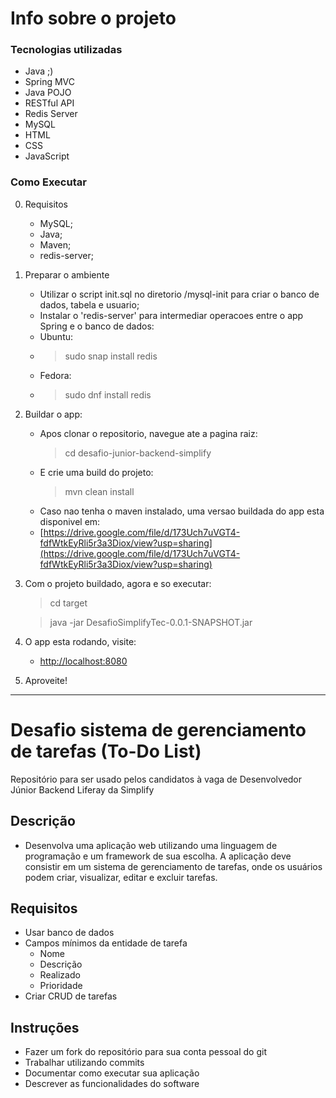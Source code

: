 # Info sobre o projeto
### Tecnologias utilizadas

- Java ;)
- Spring MVC
- Java POJO
- RESTful API
- Redis Server
- MySQL
- HTML
- CSS
- JavaScript

### Como Executar
0. Requisitos
   - MySQL;
   - Java;
   - Maven;
   - redis-server;
1. Preparar o ambiente
   - Utilizar o script init.sql no diretorio /mysql-init para criar o banco de dados, tabela e usuario;
   - Instalar o 'redis-server' para intermediar operacoes entre o app Spring e o banco de dados:
   - Ubuntu:
   - > sudo snap install redis
   - Fedora:
   - > sudo dnf install redis
2. Buildar o app:
   - Apos clonar o repositorio, navegue ate a pagina raiz:
     > cd desafio-junior-backend-simplify
   - E crie uma build do projeto:
     > mvn clean install
   - Caso nao tenha o maven instalado, uma versao buildada do app esta disponivel em:
   - [https://drive.google.com/file/d/173Uch7uVGT4-fdfWtkEyRli5r3a3Diox/view?usp=sharing](https://drive.google.com/file/d/173Uch7uVGT4-fdfWtkEyRli5r3a3Diox/view?usp=sharing)
3. Com o projeto buildado, agora e so executar:
   > cd target

   > java -jar DesafioSimplifyTec-0.0.1-SNAPSHOT.jar
4. O app esta rodando, visite:
   - [http://localhost:8080](http://localhost:8080)
5. Aproveite!

---------------
# Desafio sistema de gerenciamento de tarefas (To-Do List)
Repositório para ser usado pelos candidatos à vaga de Desenvolvedor Júnior Backend Liferay da Simplify

## Descrição
- Desenvolva uma aplicação web utilizando uma linguagem de programação e um framework de sua escolha. A aplicação deve consistir em um sistema de gerenciamento de tarefas, onde os usuários podem criar, visualizar, editar e excluir tarefas.

## Requisitos
- Usar banco de dados
- Campos mínimos da entidade de tarefa
    - Nome
    - Descrição
    - Realizado
    - Prioridade
- Criar CRUD de tarefas

## Instruções
- Fazer um fork do repositório para sua conta pessoal do git
- Trabalhar utilizando commits
- Documentar como executar sua aplicação
- Descrever as funcionalidades do software
